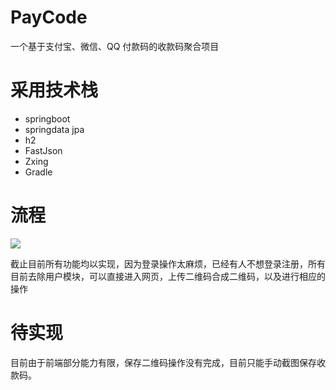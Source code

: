# PayCode
一个基于支付宝、微信、QQ 付款码的收款码聚合项目

# 采用技术栈

- springboot
- springdata jpa
- h2
- FastJson
- Zxing
- Gradle

# 流程

![](https://ws1.sinaimg.cn/large/0072Lfvtly1g0amo3rwauj31l213wjug.jpg)



截止目前所有功能均以实现，因为登录操作太麻烦，已经有人不想登录注册，所有目前去除用户模块，可以直接进入网页，上传二维码合成二维码，以及进行相应的操作



# 待实现

目前由于前端部分能力有限，保存二维码操作没有完成，目前只能手动截图保存收款码。